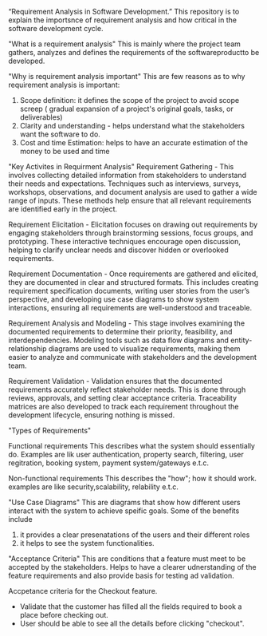 “Requirement Analysis in Software Development.”
This repository is to explain the importsnce of requirement analysis and how critical in the software development cycle.  

"What is a requirement analysis"
This is mainly where the project team gathers, analyzes and defines the requirements of the softwareproductto be developed.

"Why is requirement analysis important"
This are few reasons as to why requirement analysis is important:

1. Scope definition: it defines the scope of the project to avoid scope screep ( gradual expansion of a project's original goals, tasks, or deliverables)
2. Clarity and understanding - helps understand what the stakeholders want the software to do. 
3. Cost and time Estimation: helps to have an accurate estimation of the money to be used and time

"Key Activites in Requirment Analysis"
Requirement Gathering - This involves collecting detailed information from stakeholders to understand their needs and expectations. Techniques such as interviews, surveys, workshops, observations, and document analysis are used to gather a wide range of inputs. These methods help ensure that all relevant requirements are identified early in the project.

Requirement Elicitation - Elicitation focuses on drawing out requirements by engaging stakeholders through brainstorming sessions, focus groups, and prototyping. These interactive techniques encourage open discussion, helping to clarify unclear needs and discover hidden or overlooked requirements.

Requirement Documentation - Once requirements are gathered and elicited, they are documented in clear and structured formats. This includes creating requirement specification documents, writing user stories from the user’s perspective, and developing use case diagrams to show system interactions, ensuring all requirements are well-understood and traceable.

Requirement Analysis and Modeling - This stage involves examining the documented requirements to determine their priority, feasibility, and interdependencies. Modeling tools such as data flow diagrams and entity-relationship diagrams are used to visualize requirements, making them easier to analyze and communicate with stakeholders and the development team.

Requirement Validation - Validation ensures that the documented requirements accurately reflect stakeholder needs. This is done through reviews, approvals, and setting clear acceptance criteria. Traceability matrices are also developed to track each requirement throughout the development lifecycle, ensuring nothing is missed.

"Types of Requirements"

Functional requirements
This describes what the system should essentially do. Examples are lik user authentication, property search, filtering, user regitration, booking system, payment system/gateways e.t.c.


Non-functional requirements
This describes the "how"; how it should work. examples are like security,scalability, relability e.t.c.

"Use Case Diagrams"
This are diagrams that show how different users interact with the system to achieve speific goals. Some of the benefits include
1. it provides a clear presenatations of the users and their different roles 
2. it helps to see the system functionalities. 


"Acceptance Criteria"
This are conditions that a feature must meet to be accepted by the stakeholders. Helps to have a clearer udnerstanding of the feature requirements and also provide basis for testing ad validation. 

Accpetance criteria for the Checkout feature. 
- Validate that the customer has filled all the fields required to book a place before checking out. 
 - User should be able to see all the details before clicking "checkout". 
 


